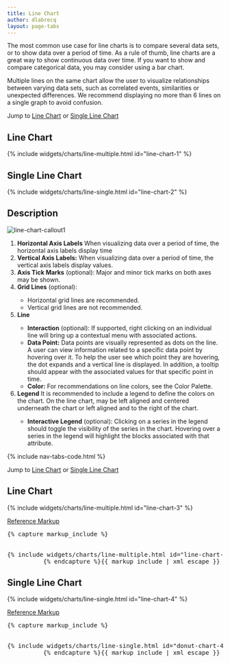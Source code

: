 ```yaml
---
title: Line Chart
author: dlabrecq
layout: page-tabs
---
```

<div class="tab-content">
  <div role="tabpanel" class="tab-pane active" id="overview">
    <p>The most common use case for line charts is to compare several data sets, or to show data over a period of time. As a rule of thumb, line charts are a great way to show continuous data over time. If you want to show and compare categorical data, you may consider using a bar chart.</p>
    <p>Multiple lines on the same chart allow the user to visualize relationships between varying data sets, such as correlated events, similarities or unexpected differences. We recommend displaying no more than 6 lines on a single graph to avoid confusion.</p>
    <p>Jump to <a href="#example-overview-1">Line Chart</a> or <a href="#example-overview-2">Single Line Chart</a></p>
    <h2 id="example-overview-1">Line Chart</h2>
    <div class="example">
      <div class="row">
        <div class="col-md-8">
          <div class="example-pf">
            {% include widgets/charts/line-multiple.html id="line-chart-1" %}
          </div>
        </div>
      </div>
    </div>
    <h2 id="example-overview-2">Single Line Chart</h2>
    <div class="example">
      <div class="row">
        <div class="col-md-8">
          <div class="example-pf">
            {% include widgets/charts/line-single.html id="line-chart-2" %}
          </div>
        </div>
      </div>
    </div>
  </div>
  <div role="tabpanel" class="tab-pane" id="design">
    <h2>Description</h2>
    <div class="row">
      <div class="col-md-7 col-lg-5">
        <img src="{{site.baseurl}}assets/img/line-chart-callout1.png" alt="line-chart-callout1"/>
      </div>
      <div class="col-md-5 col-lg-7">
        <ol>
          <li><b>Horizontal Axis Labels</b> When visualizing data over a period of time, the horizontal axis labels display time
          </li><li><b>Vertical Axis Labels:</b> When visualizing data over a period of time, the vertical axis labels display values.</li>
          <li><b>Axis Tick Marks</b> (optional): Major and minor tick marks on both axes may be shown.</li>
          <li><b>Grid Lines</b> (optional):</li>
          <ul>
            <li>Horizontal grid lines are recommended.</li>
            <li>Vertical grid lines are not recommended.</li>
          </ul>
          <li><b>Line</b></li>
          <ul>
            <li><b>Interaction</b> (optional): If supported, right clicking on an individual line will bring up a contextual menu with associated actions.  </li>
            <li><b>Data Point:</b> Data points are visually represented as dots on the line. A user can view information related to a specific data point by hovering over it. To help the user see which point they are hovering, the dot expands and a vertical line is displayed. In addition, a tooltip should appear with the associated values for that specific point in time. </li>
            <li><b>Color:</b> For recommendations on line colors, see the Color Palette.</li>
          </ul>
          <li><b>Legend</b> It is recommended to include a legend to define the colors on the chart. On the line chart, may be left aligned and centered underneath the chart or left aligned and to the right of the chart.</li>
          <ul>
            <li><b>Interactive Legend</b> (optional): Clicking on a series in the legend should toggle the visibility of the series in the chart. Hovering over a series in the legend will highlight the blocks associated with that attribute.</li>
          </ul>
        </ol>
      </div>
    </div>
  </div>
  <div role="tabpanel" class="tab-pane" id="code">
    {% include nav-tabs-code.html %}
    <div class="tab-content">
      <div role="tabpanel" class="tab-pane nested active" id="html-css">
        <p>Jump to <a href="#example-code-1">Line Chart</a> or <a href="#example-code-2">Single Line Chart</a></p>
        <h2 id="example-code-1">Line Chart</h2>
        <div class="example">
          <div class="row">
            <div class="col-md-8">
              <div class="example-pf">
                {% include widgets/charts/line-multiple.html id="line-chart-3" %}
              </div>
            </div>
          </div>
        </div>
        <p class="reference-markup"><a class="collapse-toggle" data-toggle="collapse" aria-expanded="true" aria-controls="markup-1" href="#markup-1">Reference Markup</a></p>
        <div class="collapse in" id="markup-1">
          <pre class="prettyprint">{% capture markup_include %}
<script src="components/c3/c3.min.js"></script>
<script src="components/d3/d3.min.js"></script>
{% include widgets/charts/line-multiple.html id="line-chart-3" %}
          {% endcapture %}{{ markup_include | xml_escape }}</pre>
        </div>
        <h2 id="example-code-2">Single Line Chart</h2>
        <div class="example">
          <div class="row">
            <div class="col-md-8">
              <div class="example-pf">
                {% include widgets/charts/line-single.html id="line-chart-4" %}
              </div>
            </div>
          </div>
        </div>
        <p class="reference-markup"><a class="collapse-toggle" data-toggle="collapse" aria-expanded="true" aria-controls="markup-2" href="#markup-2">Reference Markup</a></p>
        <div class="collapse in" id="markup-2">
          <pre class="prettyprint">{% capture markup_include %}
<script src="components/c3/c3.min.js"></script>
<script src="components/d3/d3.min.js"></script>
{% include widgets/charts/line-single.html id="donut-chart-4" %}
          {% endcapture %}{{ markup_include | xml_escape }}</pre>
        </div>
      </div>
      <div role="tabpanel" class="tab-pane nested" id="angular">
        <div ng-app="docsApp" ng-controller="DocsController" class="content">
          <div ng-include src="'/components/angular-patternfly/dist/docs/partials/api/patternfly.charts.directive.pfLineChart.html'"></div>
        </div>
      </div>
    </div>
  </div>
</div>
